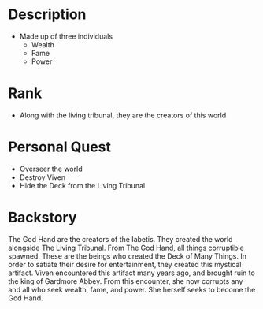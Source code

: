 # Description
   - Made up of three individuals
	   - Wealth
	   - Fame
	   - Power
# Rank
- Along with the living tribunal, they are the creators of this world
# Personal Quest
- Overseer the world
- Destroy Viven
- Hide the Deck from the Living Tribunal
# Backstory
The God Hand are the creators of the Iabetis. They created the world alongside The Living Tribunal. From The God Hand, all things corruptible spawned. These are the beings who created the Deck of Many Things. In order to satiate their desire for entertainment, they created this mystical artifact. Viven encountered this artifact many years ago, and brought ruin to the king of Gardmore Abbey. From this encounter, she now corrupts any and all who seek wealth, fame, and power. She herself seeks to become the God Hand.